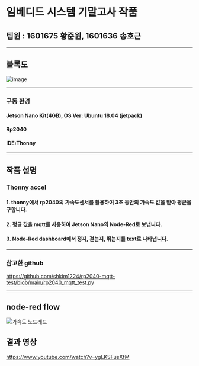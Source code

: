 # 임베디드 시스템 기말고사 작품
## 팀원 : 1601675 황준원, 1601636 송호근
___
## 블록도
![image](https://user-images.githubusercontent.com/103561996/175486956-5627dc50-1968-49ac-9da8-db98ebdfaf44.png)
___
### 구동 환경
#### Jetson Nano Kit(4GB), OS Ver: Ubuntu 18.04 (jetpack)
#### Rp2040
#### IDE:Thonny
___
## 작품 설명
### Thonny accel
#### 1. thonny에서 rp2040의 가속도센서를 활용하여 3초 동안의 가속도 값을 받아 평균을 구합니다.
#### 2. 평균 값을 mqtt를 사용하여 Jetson Nano의 Node-Red로 보냅니다.
#### 3. Node-Red dashboard에서 정지, 걷는지, 뛰는지를 text로 나타냅니다.
___
### 참고한 github
https://github.com/shkim1224/rp2040-mqtt-test/blob/main/rp2040_mqtt_test.py
___

## node-red flow
![가속도 노드레드](https://user-images.githubusercontent.com/65066914/174582831-d46b6292-9dac-4f29-b364-b0d5b69ec47c.PNG)

## 결과 영상
https://www.youtube.com/watch?v=ygLKSFusXfM
